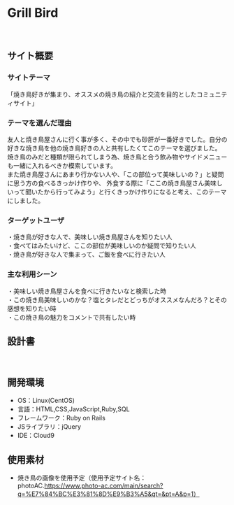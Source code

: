 # Grill Bird
​
## サイト概要
### サイトテーマ

「焼き鳥好きが集まり、オススメの焼き鳥の紹介と交流を目的としたコミュニティサイト」
​
### テーマを選んだ理由

友人と焼き鳥屋さんに行く事が多く、その中でも砂肝が一番好きでした。自分の好きな焼き鳥を他の焼き鳥好きの人と共有したくてこのテーマを選びました。<br>
焼き鳥のみだと種類が限られてしまう為、焼き鳥と合う飲み物やサイドメニューも一緒に入れるべきか模索しています。<br>
また焼き鳥屋さんにあまり行かない人や、「この部位って美味しいの？」と疑問に思う方の食べるきっかけ作りや、
外食する際に「ここの焼き鳥屋さん美味しいって聞いたから行ってみよう」と行くきっかけ作りになると考え、このテーマにしました。
​
### ターゲットユーザ

・焼き鳥が好きな人で、美味しい焼き鳥屋さんを知りたい人<br>
・食べてはみたいけど、ここの部位が美味しいのか疑問で知りたい人<br>
・焼き鳥が好きな人で集まって、ご飯を食べに行きたい人
​
### 主な利用シーン

・美味しい焼き鳥屋さんを食べに行きたいなと検索した時<br>
・この焼き鳥美味しいのかな？塩とタレだとどっちがオススメなんだろ？とその感想を知りたい時<br>
・この焼き鳥の魅力をコメントで共有したい時
​
## 設計書

​
## 開発環境
- OS：Linux(CentOS)
- 言語：HTML,CSS,JavaScript,Ruby,SQL
- フレームワーク：Ruby on Rails
- JSライブラリ：jQuery
- IDE：Cloud9
​
## 使用素材
- 焼き鳥の画像を使用予定（使用予定サイト名：photoAC.https://www.photo-ac.com/main/search?q=%E7%84%BC%E3%81%8D%E9%B3%A5&qt=&pt=A&p=1）